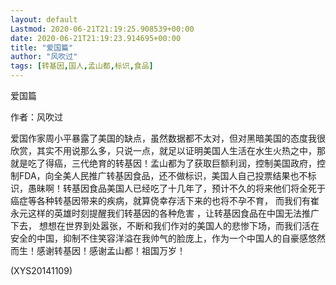 ```yaml
---
layout: default
Lastmod: 2020-06-21T21:19:25.908539+00:00
date: 2020-06-21T21:19:23.914695+00:00
title: "爱国篇"
author: "风吹过"
tags: [转基因,国人,孟山都,标识,食品]
---
```


爱国篇

作者：风吹过

爱国作家周小平暴露了美国的缺点，虽然数据都不太对，但对黑暗美国的态度我很欣赏，其实不用说那么多，只说一点，就足以证明美国人生活在水生火热之中，那就是吃了得癌，三代绝育的转基因！孟山都为了获取巨额利润，控制美国政府，控制FDA，向全美人民推广转基因食品，还不做标识，美国人自己投票结果也不标识，愚昧啊！转基因食品美国人已经吃了十几年了，预计不久的将来他们将全死于癌症等各种转基因带来的疾病，就算侥幸存活下来的也将不孕不育， 而我们有崔永元这样的英雄时刻提醒我们转基因的各种危害 ，让转基因食品在中国无法推广下去， 想想在世界到处嚣张，不断和我们作对的美国人的悲惨下场，而我们活在安全的中国，抑制不住笑容洋溢在我帅气的脸庞上，作为一个中国人的自豪感悠然而生！感谢转基因！感谢孟山都！祖国万岁！

(XYS20141109)

